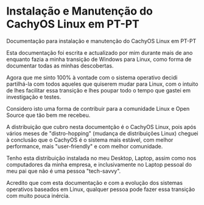 # Instalação e Manutenção do CachyOS Linux em PT-PT
Documentação para instalação e manutenção do CachyOS Linux em PT-PT

Esta documentação foi escrita e actualizado por mim durante mais de ano enquanto fazia a minha transição de Windows para Linux, como forma de documentar todas as minhas descobertas.

Agora que me sinto 100% à vontade com o sistema operativo decidi partilhá-la com todos aqueles que quiserem mudar para Linux, com o intuito de lhes facilitar essa transição e lhes poupar todo o tempo que gastei em investigação e testes.

Considero isto uma forma de contribuir para a comunidade Linux e Open Source que tão bem me recebeu.

A distribuição que cubro nesta documentção é o CachyOS Linux, pois após vários meses de "distro-hopping" (mudança de distribuições Linux) cheguei à conclusão que o CachyOS é o sistema mais estável, com melhor performance, mais "user-friendly" e com melhor comunidade.

Tenho esta distribuição instalada no meu Desktop, Laptop, assim como nos computadores da minha empresa, e inclusivamente no Laptop pessoal do meu pai que não é uma pessoa "tech-savvy".

Acredito que com esta documentação e com a evolução dos sistemas operativos baseados em Linux, qualquer pessoa pode fazer essa transição com muito pouca inércia.
